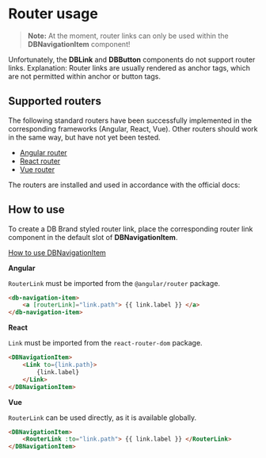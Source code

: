 <!--
SPDX-FileCopyrightText: 2025 DB Systel GmbH

SPDX-License-Identifier: Apache-2.0
-->

# Router usage

> **Note:** At the moment, router links can only be used within the **DBNavigationItem** component!

Unfortunately, the **DBLink** and **DBButton** components do not support router links. Explanation: Router links are usually rendered as anchor tags, which are not permitted within anchor or button tags.

## Supported routers

The following standard routers have been successfully implemented in the corresponding frameworks (Angular, React, Vue). Other routers should work in the same way, but have not yet been tested.

- [Angular router](https://angular.io/api/router)
- [React router](https://reactrouter.com/en/main)
- [Vue router](https://v3.router.vuejs.org/)

The routers are installed and used in accordance with the official docs:

## How to use

To create a DB Brand styled router link, place the corresponding router link component in the default slot of **DBNavigationItem**.

[How to use DBNavigationItem](https://db-ui.github.io/mono/review/main/components/navigation-item/overview)

**Angular**

`RouterLink` must be imported from the `@angular/router` package.

```html
<db-navigation-item>
	<a [routerLink]="link.path"> {{ link.label }} </a>
</db-navigation-item>
```

**React**

`Link` must be imported from the `react-router-dom` package.

```html
<DBNavigationItem>
	<Link to={link.path}>
		{link.label}
	</Link>
</DBNavigationItem>
```

**Vue**

`RouterLink` can be used directly, as it is available globally.

```html
<DBNavigationItem>
	<RouterLink :to="link.path"> {{ link.label }} </RouterLink>
</DBNavigationItem>
```
